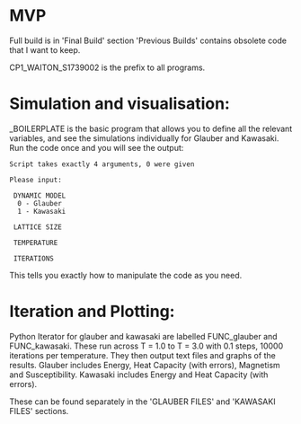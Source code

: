 # MVP

Full build is in 'Final Build' section
'Previous Builds' contains obsolete code that I want to keep.

CP1_WAITON_S1739002 is the prefix to all programs.


Simulation and visualisation:
============================

_BOILERPLATE is the basic program that allows you to define all the relevant variables, and see the simulations individually for Glauber and Kawasaki.
Run the code once and you will see the output:

```
Script takes exactly 4 arguments, 0 were given

Please input:

 DYNAMIC MODEL
  0 - Glauber
  1 - Kawasaki

 LATTICE SIZE

 TEMPERATURE

 ITERATIONS
```

 This tells you exactly how to manipulate the code as you need.


Iteration and Plotting:
=======================

Python Iterator for glauber and kawasaki are labelled FUNC_glauber and FUNC_kawasaki. These run across T = 1.0 to T = 3.0 with 0.1 steps, 10000 iterations per temperature.
They then output text files and graphs of the results.
Glauber includes Energy, Heat Capacity (with errors), Magnetism and Susceptibility.
Kawasaki includes Energy and Heat Capacity (with errors).

These can be found separately in the 'GLAUBER FILES' and 'KAWASAKI FILES' sections.
